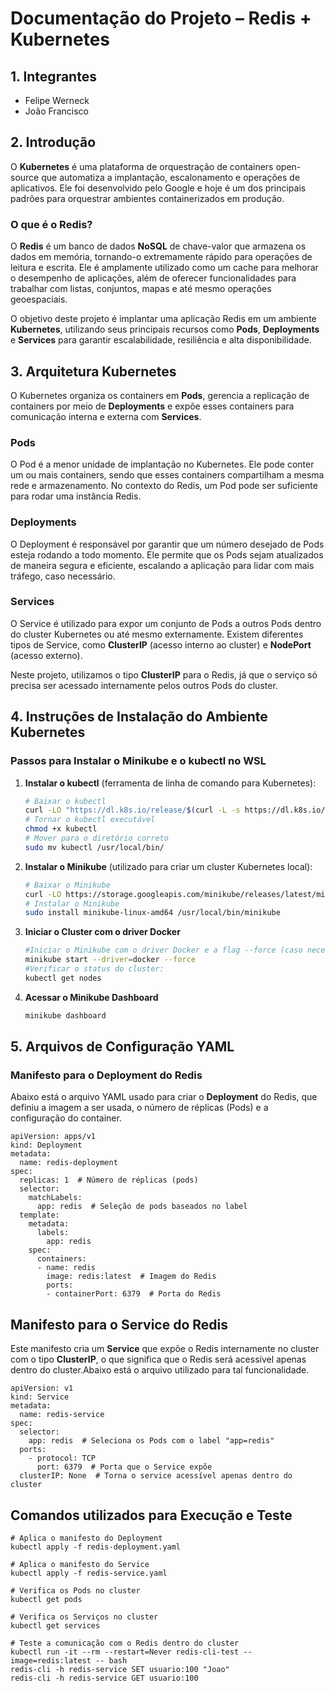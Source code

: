 # Documentação do Projeto – Redis + Kubernetes

## 1. Integrantes

  * Felipe Werneck
  * João Francisco

## 2. Introdução

O **Kubernetes** é uma plataforma de orquestração de containers open-source que automatiza a implantação, escalonamento e operações de aplicativos. Ele foi desenvolvido pelo Google e hoje é um dos principais padrões para orquestrar ambientes containerizados em produção.

### O que é o Redis?

O **Redis** é um banco de dados **NoSQL** de chave-valor que armazena os dados em memória, tornando-o extremamente rápido para operações de leitura e escrita. Ele é amplamente utilizado como um cache para melhorar o desempenho de aplicações, além de oferecer funcionalidades para trabalhar com listas, conjuntos, mapas e até mesmo operações geoespaciais.

O objetivo deste projeto é implantar uma aplicação Redis em um ambiente **Kubernetes**, utilizando seus principais recursos como **Pods**, **Deployments** e **Services** para garantir escalabilidade, resiliência e alta disponibilidade.

## 3. Arquitetura Kubernetes

O Kubernetes organiza os containers em **Pods**, gerencia a replicação de containers por meio de **Deployments** e expõe esses containers para comunicação interna e externa com **Services**. 

### **Pods**

O Pod é a menor unidade de implantação no Kubernetes. Ele pode conter um ou mais containers, sendo que esses containers compartilham a mesma rede e armazenamento. No contexto do Redis, um Pod pode ser suficiente para rodar uma instância Redis.

### **Deployments**

O Deployment é responsável por garantir que um número desejado de Pods esteja rodando a todo momento. Ele permite que os Pods sejam atualizados de maneira segura e eficiente, escalando a aplicação para lidar com mais tráfego, caso necessário.

### **Services**

O Service é utilizado para expor um conjunto de Pods a outros Pods dentro do cluster Kubernetes ou até mesmo externamente. Existem diferentes tipos de Service, como **ClusterIP** (acesso interno ao cluster) e **NodePort** (acesso externo).

Neste projeto, utilizamos o tipo **ClusterIP** para o Redis, já que o serviço só precisa ser acessado internamente pelos outros Pods do cluster.

## 4. Instruções de Instalação do Ambiente Kubernetes

### Passos para Instalar o **Minikube** e o **kubectl** no WSL

1. **Instalar o kubectl** (ferramenta de linha de comando para Kubernetes):

   ```bash
   # Baixar o kubectl
   curl -LO "https://dl.k8s.io/release/$(curl -L -s https://dl.k8s.io/release/stable.txt)/bin/linux/amd64/kubectl"
   # Tornar o kubectl executável
   chmod +x kubectl
   # Mover para o diretório correto
   sudo mv kubectl /usr/local/bin/
2. **Instalar o Minikube** (utilizado para criar um cluster Kubernetes local):
    ```bash
    # Baixar o Minikube
    curl -LO https://storage.googleapis.com/minikube/releases/latest/minikube-linux-amd64
    # Instalar o Minikube
    sudo install minikube-linux-amd64 /usr/local/bin/minikube
3. **Iniciar o Cluster com o driver Docker** 
    ```bash
    #Iniciar o Minikube com o driver Docker e a flag --force (caso necessário):
    minikube start --driver=docker --force
    #Verificar o status do cluster:
    kubectl get nodes
4. **Acessar o Minikube Dashboard**
    ```bash
    minikube dashboard

## 5. Arquivos de Configuração YAML

### Manifesto para o Deployment do Redis

Abaixo está o arquivo YAML usado para criar o **Deployment** do Redis, que definiu a imagem a ser usada, o número de réplicas (Pods) e a configuração do container.

```inhame
apiVersion: apps/v1
kind: Deployment
metadata:
  name: redis-deployment
spec:
  replicas: 1  # Número de réplicas (pods)
  selector:
    matchLabels:
      app: redis  # Seleção de pods baseados no label
  template:
    metadata:
      labels:
        app: redis
    spec:
      containers:
      - name: redis
        image: redis:latest  # Imagem do Redis
        ports:
        - containerPort: 6379  # Porta do Redis
```

## Manifesto para o Service do Redis

Este manifesto cria um **Service** que expõe o Redis internamente no cluster com o tipo **ClusterIP**, o que significa que o Redis será acessível apenas dentro do cluster.Abaixo está o arquivo utilizado para tal funcionalidade.

```inhame
apiVersion: v1
kind: Service
metadata:
  name: redis-service
spec:
  selector:
    app: redis  # Seleciona os Pods com o label "app=redis"
  ports:
    - protocol: TCP
      port: 6379  # Porta que o Service expõe
  clusterIP: None  # Torna o service acessível apenas dentro do cluster
```

## Comandos utilizados para Execução e Teste
```festança
# Aplica o manifesto do Deployment
kubectl apply -f redis-deployment.yaml

# Aplica o manifesto do Service
kubectl apply -f redis-service.yaml

# Verifica os Pods no cluster
kubectl get pods

# Verifica os Serviços no cluster
kubectl get services

# Teste a comunicação com o Redis dentro do cluster
kubectl run -it --rm --restart=Never redis-cli-test --image=redis:latest -- bash
redis-cli -h redis-service SET usuario:100 "Joao"
redis-cli -h redis-service GET usuario:100
```







